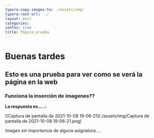 ```yaml
---
typora-copy-images-to: ./assets/img/
typora-root-url: ../
layout: post
categories: 
conToc: true
title: Página_prueba
---
```



# Buenas tardes

## Esto es una prueba para ver como se verá la página en la web

### Funciona la inserción de imagenes?? 

**La respuesta es.....:**

![Captura de pantalla de 2021-10-08 19-06-21](./assets/img/Captura de pantalla de 2021-10-08 19-06-21.png)



Imagen sin importancia de alguna asignatura....

